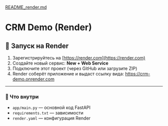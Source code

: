 [README_render.md](https://github.com/user-attachments/files/22413165/README_render.md)
# CRM Demo (Render)

## 🚀 Запуск на Render

1. Зарегистрируйтесь на [https://render.com](https://render.com)
2. Создайте новый сервис: **New + Web Service**
3. Подключите этот проект (через GitHub или загрузите ZIP)
4. Render соберёт приложение и выдаст ссылку вида:
   https://crm-demo.onrender.com

---

### 📂 Что внутри
- `app/main.py` — основной код FastAPI
- `requirements.txt` — зависимости
- `render.yaml` — конфигурация Render
